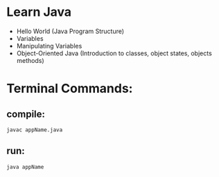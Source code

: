 # Learn Java

* Hello World (Java Program Structure)
* Variables
* Manipulating Variables
* Object-Oriented Java (Introduction to classes, object states, objects methods)



# Terminal Commands:

## compile:
```
javac appName.java
```

## run:
```
java appName
```